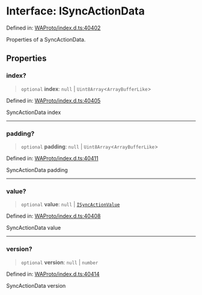 # Interface: ISyncActionData

Defined in: [WAProto/index.d.ts:40402](https://github.com/Fokusdotid/Baileys/blob/6a8e2076fa4119b2d5152250d579a4fbed394533/WAProto/index.d.ts#L40402)

Properties of a SyncActionData.

## Properties

### index?

> `optional` **index**: `null` \| `Uint8Array`\<`ArrayBufferLike`\>

Defined in: [WAProto/index.d.ts:40405](https://github.com/Fokusdotid/Baileys/blob/6a8e2076fa4119b2d5152250d579a4fbed394533/WAProto/index.d.ts#L40405)

SyncActionData index

***

### padding?

> `optional` **padding**: `null` \| `Uint8Array`\<`ArrayBufferLike`\>

Defined in: [WAProto/index.d.ts:40411](https://github.com/Fokusdotid/Baileys/blob/6a8e2076fa4119b2d5152250d579a4fbed394533/WAProto/index.d.ts#L40411)

SyncActionData padding

***

### value?

> `optional` **value**: `null` \| [`ISyncActionValue`](ISyncActionValue.md)

Defined in: [WAProto/index.d.ts:40408](https://github.com/Fokusdotid/Baileys/blob/6a8e2076fa4119b2d5152250d579a4fbed394533/WAProto/index.d.ts#L40408)

SyncActionData value

***

### version?

> `optional` **version**: `null` \| `number`

Defined in: [WAProto/index.d.ts:40414](https://github.com/Fokusdotid/Baileys/blob/6a8e2076fa4119b2d5152250d579a4fbed394533/WAProto/index.d.ts#L40414)

SyncActionData version
